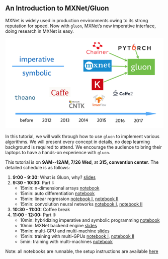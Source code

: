 ## An Introduction to MXNet/Gluon

MXNet is widely used in production environments owing to its strong reputation for speed. Now with `gluon`, MXNet’s new imperative interface, doing research in MXNet is easy. 

![](gluon.png)

In this tutorial, we will walk through how to use `gluon` to implement various algorithms. We will present every concept in details, no deep learning background is required to attend. We encourage the audience to bring their laptops to have a hands-on experience with `gluon`. 

This tutorial is on **9AM--12AM, 7/26 Wed**, at **315, convention center**. The detailed schedule is as follows:

1. **9:00 - 9:30:** What is Gluon, why? [slides](gluon_part1.pdf)
2. **9:30 - 10:30:** Part I:
    - 15min: n-dimensional arrays [notebook](http://gluon.mxnet.io/P01-C02-ndarray.html)
    - 15min: auto differentiation [notebook](http://gluon.mxnet.io/P01-C05-autograd.html)
    - 15min: linear regression [notebook I](http://gluon.mxnet.io/P02-C01-linear-regression-scratch.html), [notebook II](http://gluon.mxnet.io/P02-C02-linear-regression-gluon.html)
    - 15min: convolution neural networks [notebook I](http://gluon.mxnet.io/P04-C01-cnn-scratch.html), [notebook II](http://gluon.mxnet.io/P04-C02-cnn-gluon.html) 
3. **10:30 - 11:00:** Coffee break
4. **11:00 - 12:00:** Part II: 
    - 10min: hybridizing imperative and symbolic programming [notebook](http://gluon.mxnet.io/P14-C05-hybridize.html)
    - 10min: MXNet backend engine [slides](gluon_part2.pdf)
    - 15min: multi-GPU and multi-machine [slides](gluon_part3.pdf)
    - 15min: training with multi-GPUs [notebook I](http://gluon.mxnet.io/P14-C02-multiple-gpus-scratch.html), [notebook II](http://gluon.mxnet.io/P14-C03-multiple-gpus-gluon.html)
    - 5min: training with multi-machines [notebook](http://gluon.mxnet.io/P14-C03-multiple-gpus-gluon.html)

Note: all notebooks are runnable, the setup instructions are available [here](http://gluon.mxnet.io/docs/C01-install.html)
